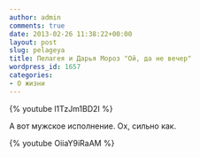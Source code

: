 ```yaml
---
author: admin
comments: true
date: 2013-02-26 11:38:22+00:00
layout: post
slug: pelageya
title: Пелагея и Дарья Мороз "Ой, да не вечер"
wordpress_id: 1657
categories:
- О жизни
---
```

{% youtube l1TzJm1BD2I %}

А вот мужское исполнение. Ох, сильно как.

{% youtube OiiaY9iRaAM %}


